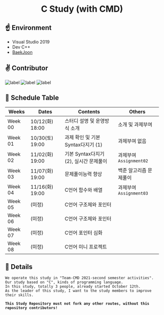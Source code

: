 <div>
  <h1 align="center"><b>C Study (with CMD)</b></h1>
</div>

## ☝️ Environment
- Visual Studio 2019
- Dev C++
- [BaekJoon](https://www.acmicpc.net/)  

## ✌️ Contributor
![label](https://img.shields.io/badge/Team.CMD-ByunJihun-8286ff?style=flat-square&labelColor=000000)
![label](https://img.shields.io/badge/Team.CMD-JeongYunjeong-ffd86e?style=flat-square&labelColor=000000)
![label](https://img.shields.io/badge/Team.CMD-ChoiJaehoon-9f45ff?style=flat-square&labelColor=000000)

## 🤟 Schedule Table
|**Weeks**|**Dates**|**Contents**|**Others**|
|---------|---------|------------|----------|
|Week 00|10/12(화) 18:00 |스터디 설명 및 운영방식 소개| 소개 및 과제부여 |
|Week 01|10/30(토) 19:00 |과제 확인 및 기본 Syntax다지기 (1)| 과제부여 없음 |
|Week 02|11/02(화) 19:00 |기본 Syntax다지기 (2), 실시간 문제풀이 | 과제부여 `Assignment02` |
|Week 03|11/07(화) 19:00 |문제풀이능력 향상|백준 알고리즘 문제풀이 |
|Week 04|11/16(화) 19:00 |C언어 함수와 배열|과제부여 `Assignment03`|
|Week 05|(미정)|C언어 구조체와 포인터||
|Week 06|(미정)|C언어 구조체와 포인터||
|Week 07|(미정)|C언어 포인터 심화||
|Week 08|(미정)|C언어 미니 프로젝트||

## 🖖 Details
    We operate this study in "Team-CMD 2021-second semester activities".  
    Our study based on "C", kinds of programming language.  
    In this study, totally 3 people, already started October 12th.  
    As the leader of this study, I want to the study members to improve their skills.
 
  **`This Study Repository must not fork any other routes, without this repository contributors!`**
